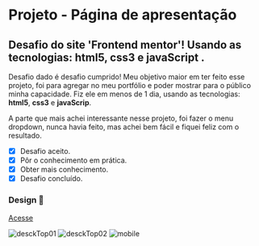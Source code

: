 # Projeto - Página de apresentação
## Desafio do site 'Frontend mentor'! Usando as tecnologias: html5, css3 e javaScript .

Desafio dado é desafio cumprido! Meu objetivo maior em ter feito esse projeto, foi para agregar no meu portfólio e poder mostrar para o público minha capacidade.
Fiz ele em menos de 1 dia, usando as tecnologias: **html5**, **css3** e **javaScrip**.

A parte que mais achei interessante nesse projeto, foi fazer o menu dropdown, nunca havia feito, mas achei bem fácil e fiquei feliz com o resultado.


- [x] Desafio aceito.
- [x] Pôr o conhecimento em prática.
- [x] Obter mais conhecimento.
- [x] Desafio concluído.

### Design 🎨

[Acesse](https://wellingtonoficial.github.io/Projeto_pagina_apresentacao_proj01/)

![desckTop01](https://user-images.githubusercontent.com/81135377/215194656-fc626771-c53e-4d40-9525-ca00a5c9ec25.png)
![desckTop02](https://user-images.githubusercontent.com/81135377/215194788-3c0a4991-edec-4d34-b3a3-90b81c962bea.png)
![mobile](https://user-images.githubusercontent.com/81135377/215194812-999f0727-aa96-4150-a972-113c15c25d41.png)
